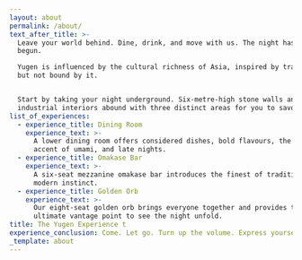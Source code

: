```yaml
---
layout: about
permalink: /about/
text_after_title: >-
  Leave your world behind. Dine, drink, and move with us. The night has just
  begun.

  Yugen is influenced by the cultural richness of Asia, inspired by tradition,
  but not bound by it.


  Start by taking your night underground. Six-metre-high stone walls and refined
  industrial interiors abound with three distinct areas for you to savour:
list_of_experiences:
  - experience_title: Dining Room
    experience_text: >-
      A lower dining room offers considered dishes, bold flavours, the sizzling
      accent of umami, and late nights.
  - experience_title: Omakase Bar
    experience_text: >-
      A six-seat mezzanine omakase bar introduces the finest of tradition to
      modern instinct.
  - experience_title: Golden Orb
    experience_text: >-
      Our eight-seat golden orb brings everyone together and provides the
      ultimate vantage point to see the night unfold.
title: The Yugen Experience t
experience_conclusion: Come. Let go. Turn up the volume. Express yourself. See you underground.
_template: about
---
```



